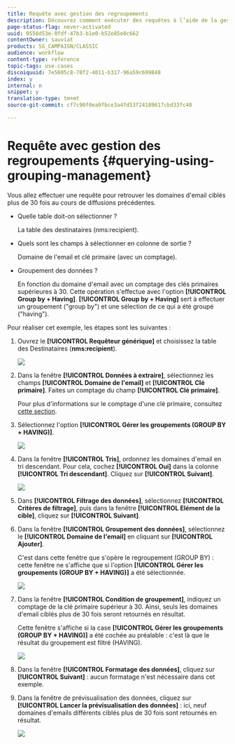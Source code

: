 ```yaml
---
title: Requête avec gestion des regroupements
description: Découvrez comment exécuter des requêtes à l’aide de la gestion des groupes
page-status-flag: never-activated
uuid: 0556d53e-0fdf-47b3-b1e0-b52e85e0c662
contentOwner: sauviat
products: SG_CAMPAIGN/CLASSIC
audience: workflow
content-type: reference
topic-tags: use-cases
discoiquuid: 7e5605c8-78f2-4011-b317-96a59c699848
index: y
internal: n
snippet: y
translation-type: tm+mt
source-git-commit: cf7c90f0ea9fbce3a4fd53f24189617cbd33fc40

---
```



# Requête avec gestion des regroupements {#querying-using-grouping-management}

Vous allez effectuer une requête pour retrouver les domaines d&#39;email ciblés plus de 30 fois au cours de diffusions précédentes.

* Quelle table doit-on sélectionner ?

   La table des destinataires (nms:recipient).

* Quels sont les champs à sélectionner en colonne de sortie ?

   Domaine de l&#39;email et clé primaire (avec un comptage).

* Groupement des données ?

   En fonction du domaine d&#39;email avec un comptage des clés primaires supérieures à 30. Cette opération s&#39;effectue avec l&#39;option **[!UICONTROL Group by + Having]**. **[!UICONTROL Group by + Having]** sert à effectuer un groupement (&quot;group by&quot;) et une sélection de ce qui a été groupé (&quot;having&quot;).

Pour réaliser cet exemple, les étapes sont les suivantes :

1. Ouvrez le **[!UICONTROL Requêteur générique]** et choisissez la table des Destinataires (**nms:recipient**).

   ![](assets/query_editor_02.png)

1. Dans la fenêtre **[!UICONTROL Données à extraire]**, sélectionnez les champs **[!UICONTROL Domaine de l&#39;email]** et **[!UICONTROL Clé primaire]**. Faites un comptage du champ **[!UICONTROL Clé primaire]**.

   Pour plus d&#39;informations sur le comptage d&#39;une clé primaire, consultez [cette section](../../platform/using/defining-filter-conditions.md#building-expressions).

1. Sélectionnez l&#39;option **[!UICONTROL Gérer les groupements (GROUP BY + HAVING)]**.

   ![](assets/query_editor_nveau_29.png)

1. Dans la fenêtre **[!UICONTROL Tris]**, ordonnez les domaines d&#39;email en tri descendant. Pour cela, cochez **[!UICONTROL Oui]** dans la colonne **[!UICONTROL Tri descendant]**. Cliquez sur **[!UICONTROL Suivant]**.

   ![](assets/query_editor_nveau_70.png)

1. Dans **[!UICONTROL Filtrage des données]**, sélectionnez **[!UICONTROL Critères de filtrage]**, puis dans la fenêtre **[!UICONTROL Elément de la cible]**, cliquez sur **[!UICONTROL Suivant]**.
1. Dans la fenêtre **[!UICONTROL Groupement des données]**, sélectionnez le **[!UICONTROL Domaine de l&#39;email]** en cliquant sur **[!UICONTROL Ajouter]**.

   C&#39;est dans cette fenêtre que s&#39;opère le regroupement (GROUP BY) : cette fenêtre ne s&#39;affiche que si l&#39;option **[!UICONTROL Gérer les groupements (GROUP BY + HAVING)]** a été sélectionnée.

   ![](assets/query_editor_blacklist_04.png)

1. Dans la fenêtre **[!UICONTROL Condition de groupement]**, indiquez un comptage de la clé primaire supérieur à 30. Ainsi, seuls les domaines d&#39;email ciblés plus de 30 fois seront retournés en résultat.

   Cette fenêtre s&#39;affiche si la case **[!UICONTROL Gérer les groupements (GROUP BY + HAVING)]** a été cochée au préalable : c&#39;est là que le résultat du groupement est filtré (HAVING).

   ![](assets/query_editor_blacklist_05.png)

1. Dans la fenêtre **[!UICONTROL Formatage des données]**, cliquez sur **[!UICONTROL Suivant]** : aucun formatage n&#39;est nécessaire dans cet exemple.
1. Dans la fenêtre de prévisualisation des données, cliquez sur **[!UICONTROL Lancer la prévisualisation des données]** : ici, neuf domaines d&#39;emails différents ciblés plus de 30 fois sont retournés en résultat.

   ![](assets/query_editor_blacklist_06.png)
